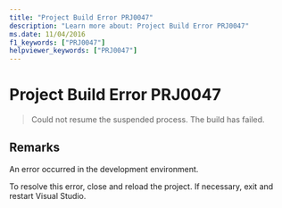 ```yaml
---
title: "Project Build Error PRJ0047"
description: "Learn more about: Project Build Error PRJ0047"
ms.date: 11/04/2016
f1_keywords: ["PRJ0047"]
helpviewer_keywords: ["PRJ0047"]
---
```

# Project Build Error PRJ0047

> Could not resume the suspended process.  The build has failed.

## Remarks

An error occurred in the development environment.

To resolve this error, close and reload the project. If necessary, exit and restart Visual Studio.
